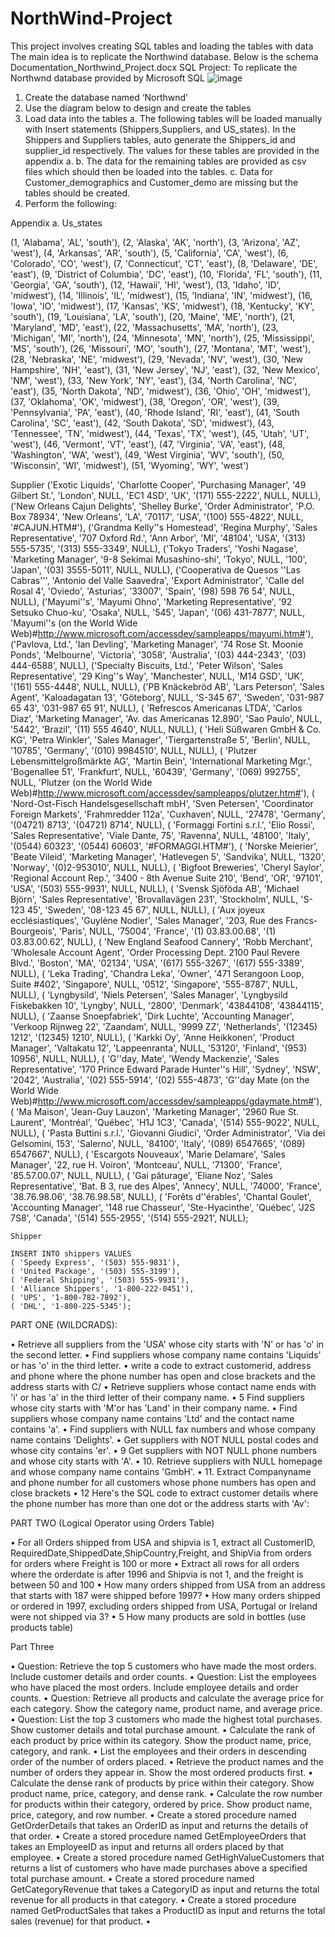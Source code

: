 # NorthWind-Project
This project involves creating SQL tables and loading the tables with data
The main idea is to replicate the Northwind database.
Below is the schema 
Documentation_Northwind_Project.docx
SQL Project:
To replicate the Northwnd database provided by Microsoft SQL
![image](https://github.com/OludolapoAnalyst/NorthWind-Project/assets/149260016/3d682ab6-800a-4732-af4b-d795e5943d17)


1.	Create the database named ‘Northwnd’
2.	Use the diagram below to design and create the tables  
3.	Load data into the tables
a.	The following tables will be loaded manually with Insert statements (Shippers,Suppliers, and US_states). In the Shippers and Suppliers tables, auto generate the Shippers_id and supplier_id respectively. The values for these tables are provided in the appendix a.
b.	The data for the remaining tables are provided as csv files which should then be loaded into the tables.
c.	Data for Customer_demographics and Customer_demo are missing but the tables should be created.
4.	Perform the following:




Appendix a.
Us_states

(1, 'Alabama', 'AL', 'south'),
	(2, 'Alaska', 'AK', 'north'),
	(3, 'Arizona', 'AZ', 'west'),
	(4, 'Arkansas', 'AR', 'south'),
	(5, 'California', 'CA', 'west'),
	(6, 'Colorado', 'CO', 'west'),
	(7, 'Connecticut', 'CT', 'east'),
	(8, 'Delaware', 'DE', 'east'),
	(9, 'District of Columbia', 'DC', 'east'),
	(10, 'Florida', 'FL', 'south'),
	(11, 'Georgia', 'GA', 'south'),
	(12, 'Hawaii', 'HI', 'west'),
	(13, 'Idaho', 'ID', 'midwest'),
	(14, 'Illinois', 'IL', 'midwest'),
	(15, 'Indiana', 'IN', 'midwest'),
	(16, 'Iowa', 'IO', 'midwest'),
	(17, 'Kansas', 'KS', 'midwest'),
	(18, 'Kentucky', 'KY', 'south'),
	(19, 'Louisiana', 'LA', 'south'),
	(20, 'Maine', 'ME', 'north'),
	(21, 'Maryland', 'MD', 'east'),
	(22, 'Massachusetts', 'MA', 'north'),
	(23, 'Michigan', 'MI', 'north'),
	(24, 'Minnesota', 'MN', 'north'),
	(25, 'Mississippi', 'MS', 'south'),
	(26, 'Missouri', 'MO', 'south'),
	(27, 'Montana', 'MT', 'west'),
	(28, 'Nebraska', 'NE', 'midwest'),
	(29, 'Nevada', 'NV', 'west'),
	(30, 'New Hampshire', 'NH', 'east'),
	(31, 'New Jersey', 'NJ', 'east'),
	(32, 'New Mexico', 'NM', 'west'),
	(33, 'New York', 'NY', 'east'),
	(34, 'North Carolina', 'NC', 'east'),
	(35, 'North Dakota', 'ND', 'midwest'),
	(36, 'Ohio', 'OH', 'midwest'),
	(37, 'Oklahoma', 'OK', 'midwest'),
	(38, 'Oregon', 'OR', 'west'),
	(39, 'Pennsylvania', 'PA', 'east'),
	(40, 'Rhode Island', 'RI', 'east'),
	(41, 'South Carolina', 'SC', 'east'),
	(42, 'South Dakota', 'SD', 'midwest'),
	(43, 'Tennessee', 'TN', 'midwest'),
	(44, 'Texas', 'TX', 'west'),
	(45, 'Utah', 'UT', 'west'),
	(46, 'Vermont', 'VT', 'east'),
	(47, 'Virginia', 'VA', 'east'),
	(48, 'Washington', 'WA', 'west'),
	(49, 'West Virginia', 'WV', 'south'),
	(50, 'Wisconsin', 'WI', 'midwest'),
	(51, 'Wyoming', 'WY', 'west')


Supplier
('Exotic Liquids', 'Charlotte Cooper', 'Purchasing Manager', '49 Gilbert St.', 'London', NULL, 'EC1 4SD', 'UK', '(171) 555-2222', NULL, NULL),
	('New Orleans Cajun Delights', 'Shelley Burke', 'Order Administrator', 'P.O. Box 78934', 'New Orleans', 'LA', '70117', 'USA', '(100) 555-4822', NULL, '#CAJUN.HTM#'),
	('Grandma Kelly''s Homestead', 'Regina Murphy', 'Sales Representative', '707 Oxford Rd.', 'Ann Arbor', 'MI', '48104', 'USA', '(313) 555-5735', '(313) 555-3349', NULL),
	('Tokyo Traders', 'Yoshi Nagase', 'Marketing Manager', '9-8 Sekimai Musashino-shi', 'Tokyo', NULL, '100', 'Japan', '(03) 3555-5011', NULL, NULL),
	('Cooperativa de Quesos ''Las Cabras''', 'Antonio del Valle Saavedra', 'Export Administrator', 'Calle del Rosal 4', 'Oviedo', 'Asturias', '33007', 'Spain', '(98) 598 76 54', NULL, NULL),
	('Mayumi''s', 'Mayumi Ohno', 'Marketing Representative', '92 Setsuko Chuo-ku', 'Osaka', NULL, '545', 'Japan', '(06) 431-7877', NULL, 'Mayumi''s (on the World Wide Web)#http://www.microsoft.com/accessdev/sampleapps/mayumi.htm#'),
	('Pavlova, Ltd.', 'Ian Devling', 'Marketing Manager', '74 Rose St. Moonie Ponds', 'Melbourne', 'Victoria', '3058', 'Australia', '(03) 444-2343', '(03) 444-6588', NULL),
	('Specialty Biscuits, Ltd.', 'Peter Wilson', 'Sales Representative', '29 King''s Way', 'Manchester', NULL, 'M14 GSD', 'UK', '(161) 555-4448', NULL, NULL),
	('PB Knäckebröd AB', 'Lars Peterson', 'Sales Agent', 'Kaloadagatan 13', 'Göteborg', NULL, 'S-345 67', 'Sweden', '031-987 65 43', '031-987 65 91', NULL),
	( 'Refrescos Americanas LTDA', 'Carlos Diaz', 'Marketing Manager', 'Av. das Americanas 12.890', 'Sao Paulo', NULL, '5442', 'Brazil', '(11) 555 4640', NULL, NULL),
	( 'Heli Süßwaren GmbH & Co. KG', 'Petra Winkler', 'Sales Manager', 'Tiergartenstraße 5', 'Berlin', NULL, '10785', 'Germany', '(010) 9984510', NULL, NULL),
	( 'Plutzer Lebensmittelgroßmärkte AG', 'Martin Bein', 'International Marketing Mgr.', 'Bogenallee 51', 'Frankfurt', NULL, '60439', 'Germany', '(069) 992755', NULL, 'Plutzer (on the World Wide Web)#http://www.microsoft.com/accessdev/sampleapps/plutzer.htm#'),
	( 'Nord-Ost-Fisch Handelsgesellschaft mbH', 'Sven Petersen', 'Coordinator Foreign Markets', 'Frahmredder 112a', 'Cuxhaven', NULL, '27478', 'Germany', '(04721) 8713', '(04721) 8714', NULL),
	( 'Formaggi Fortini s.r.l.', 'Elio Rossi', 'Sales Representative', 'Viale Dante, 75', 'Ravenna', NULL, '48100', 'Italy', '(0544) 60323', '(0544) 60603', '#FORMAGGI.HTM#'),
	( 'Norske Meierier', 'Beate Vileid', 'Marketing Manager', 'Hatlevegen 5', 'Sandvika', NULL, '1320', 'Norway', '(0)2-953010', NULL, NULL),
	( 'Bigfoot Breweries', 'Cheryl Saylor', 'Regional Account Rep.', '3400 - 8th Avenue Suite 210', 'Bend', 'OR', '97101', 'USA', '(503) 555-9931', NULL, NULL),
	( 'Svensk Sjöföda AB', 'Michael Björn', 'Sales Representative', 'Brovallavägen 231', 'Stockholm', NULL, 'S-123 45', 'Sweden', '08-123 45 67', NULL, NULL),
	( 'Aux joyeux ecclésiastiques', 'Guylène Nodier', 'Sales Manager', '203, Rue des Francs-Bourgeois', 'Paris', NULL, '75004', 'France', '(1) 03.83.00.68', '(1) 03.83.00.62', NULL),
	( 'New England Seafood Cannery', 'Robb Merchant', 'Wholesale Account Agent', 'Order Processing Dept. 2100 Paul Revere Blvd.', 'Boston', 'MA', '02134', 'USA', '(617) 555-3267', '(617) 555-3389', NULL),
	( 'Leka Trading', 'Chandra Leka', 'Owner', '471 Serangoon Loop, Suite #402', 'Singapore', NULL, '0512', 'Singapore', '555-8787', NULL, NULL),
	( 'Lyngbysild', 'Niels Petersen', 'Sales Manager', 'Lyngbysild Fiskebakken 10', 'Lyngby', NULL, '2800', 'Denmark', '43844108', '43844115', NULL),
	( 'Zaanse Snoepfabriek', 'Dirk Luchte', 'Accounting Manager', 'Verkoop Rijnweg 22', 'Zaandam', NULL, '9999 ZZ', 'Netherlands', '(12345) 1212', '(12345) 1210', NULL),
	( 'Karkki Oy', 'Anne Heikkonen', 'Product Manager', 'Valtakatu 12', 'Lappeenranta', NULL, '53120', 'Finland', '(953) 10956', NULL, NULL),
	( 'G''day, Mate', 'Wendy Mackenzie', 'Sales Representative', '170 Prince Edward Parade Hunter''s Hill', 'Sydney', 'NSW', '2042', 'Australia', '(02) 555-5914', '(02) 555-4873', 'G''day Mate (on the World Wide Web)#http://www.microsoft.com/accessdev/sampleapps/gdaymate.htm#'),
	( 'Ma Maison', 'Jean-Guy Lauzon', 'Marketing Manager', '2960 Rue St. Laurent', 'Montréal', 'Québec', 'H1J 1C3', 'Canada', '(514) 555-9022', NULL, NULL),
	( 'Pasta Buttini s.r.l.', 'Giovanni Giudici', 'Order Administrator', 'Via dei Gelsomini, 153', 'Salerno', NULL, '84100', 'Italy', '(089) 6547665', '(089) 6547667', NULL),
	( 'Escargots Nouveaux', 'Marie Delamare', 'Sales Manager', '22, rue H. Voiron', 'Montceau', NULL, '71300', 'France', '85.57.00.07', NULL, NULL),
	( 'Gai pâturage', 'Eliane Noz', 'Sales Representative', 'Bat. B 3, rue des Alpes', 'Annecy', NULL, '74000', 'France', '38.76.98.06', '38.76.98.58', NULL),
	( 'Forêts d''érables', 'Chantal Goulet', 'Accounting Manager', '148 rue Chasseur', 'Ste-Hyacinthe', 'Québec', 'J2S 7S8', 'Canada', '(514) 555-2955', '(514) 555-2921', NULL);


	Shipper

	INSERT INTO shippers VALUES
	( 'Speedy Express', '(503) 555-9831'),
	( 'United Package', '(503) 555-3199'),
	( 'Federal Shipping', '(503) 555-9931'),
	( 'Alliance Shippers', '1-800-222-0451'),
	( 'UPS', '1-800-782-7892'),
	( 'DHL', '1-800-225-5345');



PART ONE (WILDCRADS):

•	Retrieve all suppliers from the 'USA' whose city starts with 'N' or has 'o' in the second letter.
•	Find suppliers whose company name contains 'Liquids' or has 'o' in the third letter.
•	write a code to extract customerid, address and phone  where the phone number has open and close brackets and the address starts with C/
•	Retrieve suppliers whose contact name ends with 'i' or has 'a' in the third letter of their company name.
•	5 Find suppliers whose city starts with 'M'or has 'Land' in their company name.
•	Find suppliers whose company name contains 'Ltd' and the contact name contains 'a'.
•	Find suppliers with NULL fax numbers and whose company name contains 'Delights'.
•	Get suppliers with NOT NULL postal codes and whose city contains 'er'.
•	9 Get suppliers with NOT NULL phone numbers and whose city starts with 'A'.
•	10. Retrieve suppliers with NULL homepage and whose company name contains 'GmbH'.
•	11. Extract Companyname and phone number for all customers whose phone numbers has open and close brackets
•	12 Here's the SQL code to extract customer details where the phone number has more than one dot or the address starts with 'Av':

PART TWO (Logical Operator using Orders Table)

•	For all Orders shipped from USA and shipvia is 1, extract all CustomerID, RequiredDate,ShippedDate,ShipCountry,Freight, and ShipVia from orders for orders where Freight is 100 or more
•	Extract all rows for all orders where the orderdate is after 1996 and Shipvia is not 1, and the freight is between 50 and 100
•	How many orders shipped from USA from an address that starts with 187 were shipped before 1997?
•	How many orders shipped or ordered in 1997, excluding orders shipped from USA, Portugal or Ireland were not shipped via 3?
•	5 How many products are sold in bottles (use products table)


Part Three

•	Question: Retrieve the top 5 customers who have made the most orders. Include customer details and order counts.
•	Question: List the employees who have placed the most orders. Include employee details and order counts.
•	Question: Retrieve all products and calculate the average price for each category. Show the category name, product name, and average price.
•	Question: List the top 3 customers who made the highest total purchases. Show customer details and total purchase amount.
•	Calculate the rank of each product by price within its category. Show the product name, price, category, and rank.
•	List the employees and their orders in descending order of the number of orders placed.
•	Retrieve the product names and the number of orders they appear in. Show the most ordered products first.
•	Calculate the dense rank of products by price within their category. Show product name, price, category, and dense rank.
•	Calculate the row number for products within their category, ordered by price. Show product name, price, category, and row number.
•	Create a stored procedure named GetOrderDetails that takes an OrderID as input and returns the details of that order.
•	Create a stored procedure named GetEmployeeOrders that takes an EmployeeID as input and returns all orders placed by that employee.
•	Create a stored procedure named GetHighValueCustomers that returns a list of customers who have made purchases above a specified total purchase amount.
•	Create a stored procedure named GetCategoryRevenue that takes a CategoryID as input and returns the total revenue for all products in that category.
•	Create a stored procedure named GetProductSales that takes a ProductID as input and returns the total sales (revenue) for that product.
•	

